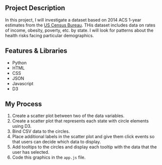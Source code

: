 ## Project Description

In this project, I will investigate a dataset based on 2014 ACS 1-year estimates from the [US Census Bureau](https://data.census.gov/cedsci/). THis dataset includes data on rates of income, obesity, poverty, etc. by state. I will look for patterns about the health risks facing particular demographics.

## Features & Libraries

* Python
* HTML
* CSS
* JSON
* Javascript
* D3

## My Process

1. Create a scatter plot between two of the data variables.
2. Create a scatter plot that represents each state with circle elements using D3. 
3. Bind CSV data to the circles. 
4. Place additional labels in the scatter plot and give them click events so that users can decide which data to display.
5. Add tooltips to the circles and display each tooltip with the data that the user has selected.
6. Code this graphics in the `app.js` file.

